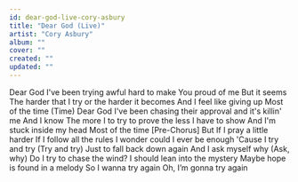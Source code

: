 ```yaml
---
id: dear-god-live-cory-asbury
title: "Dear God (Live)"
artist: "Cory Asbury"
album: ""
cover: ""
created: ""
updated: ""
---
```


Dear God
I've been trying awful hard to make You proud of me
But it seems
The harder that I try or the harder it becomes
And I feel like giving up
Most of the time (Time)
Dear God
I've been chasing their approval and it's killin' me
And I know
The more I to try to prove the less I have to show
And I'm stuck inside my head
Most of the time
[Pre-Chorus]
But If I pray a little harder
If I follow all the rules
I wonder could I ever be enough
'Cause I try and try (Try and try)
Just to fall back down again
And I ask myself why (Ask, why)
Do I try to chase the wind?
I should lean into thе mystery
Maybe hope is found in a mеlody
So I wanna try again
Oh, I’m gonna try again